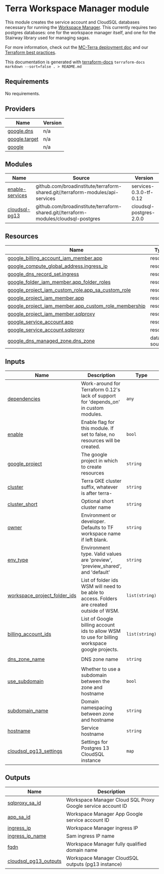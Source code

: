 # Terra Workspace Manager module

This module creates the service account and CloudSQL databases necessary for
running the [Workspace Manager](http://github.com/databiosphere/terra-workspace-manager).
This currently requires two postgres databases: one for the workspace manager
itself, and one for the Stairway library used for managing sagas.

For more information, check out the [MC-Terra deployment doc](https://docs.dsp-devops.broadinstitute.org/mc-terra/mcterra-deployment)
and our [Terraform best practices](https://docs.dsp-devops.broadinstitute.org/best-practices-guides/terraform).

This documentation is generated with [terraform-docs](https://github.com/segmentio/terraform-docs)
`terraform-docs markdown --sort=false . > README.md`

## Requirements

No requirements.

## Providers

| Name | Version |
|------|---------|
| <a name="provider_google.dns"></a> [google.dns](#provider\_google.dns) | n/a |
| <a name="provider_google.target"></a> [google.target](#provider\_google.target) | n/a |
| <a name="provider_google"></a> [google](#provider\_google) | n/a |

## Modules

| Name | Source | Version |
|------|--------|---------|
| <a name="module_enable-services"></a> [enable-services](#module\_enable-services) | github.com/broadinstitute/terraform-shared.git//terraform-modules/api-services | services-0.3.0-tf-0.12 |
| <a name="module_cloudsql-pg13"></a> [cloudsql-pg13](#module\_cloudsql-pg13) | github.com/broadinstitute/terraform-shared.git//terraform-modules/cloudsql-postgres | cloudsql-postgres-2.0.0 |

## Resources

| Name | Type |
|------|------|
| [google_billing_account_iam_member.app](https://registry.terraform.io/providers/hashicorp/google/latest/docs/resources/billing_account_iam_member) | resource |
| [google_compute_global_address.ingress_ip](https://registry.terraform.io/providers/hashicorp/google/latest/docs/resources/compute_global_address) | resource |
| [google_dns_record_set.ingress](https://registry.terraform.io/providers/hashicorp/google/latest/docs/resources/dns_record_set) | resource |
| [google_folder_iam_member.app_folder_roles](https://registry.terraform.io/providers/hashicorp/google/latest/docs/resources/folder_iam_member) | resource |
| [google_project_iam_custom_role.app_sa_custom_role](https://registry.terraform.io/providers/hashicorp/google/latest/docs/resources/project_iam_custom_role) | resource |
| [google_project_iam_member.app](https://registry.terraform.io/providers/hashicorp/google/latest/docs/resources/project_iam_member) | resource |
| [google_project_iam_member.app_custom_role_membership](https://registry.terraform.io/providers/hashicorp/google/latest/docs/resources/project_iam_member) | resource |
| [google_project_iam_member.sqlproxy](https://registry.terraform.io/providers/hashicorp/google/latest/docs/resources/project_iam_member) | resource |
| [google_service_account.app](https://registry.terraform.io/providers/hashicorp/google/latest/docs/resources/service_account) | resource |
| [google_service_account.sqlproxy](https://registry.terraform.io/providers/hashicorp/google/latest/docs/resources/service_account) | resource |
| [google_dns_managed_zone.dns_zone](https://registry.terraform.io/providers/hashicorp/google/latest/docs/data-sources/dns_managed_zone) | data source |

## Inputs

| Name | Description | Type | Default | Required |
|------|-------------|------|---------|:--------:|
| <a name="input_dependencies"></a> [dependencies](#input\_dependencies) | Work-around for Terraform 0.12's lack of support for 'depends\_on' in custom modules. | `any` | `[]` | no |
| <a name="input_enable"></a> [enable](#input\_enable) | Enable flag for this module. If set to false, no resources will be created. | `bool` | `true` | no |
| <a name="input_google_project"></a> [google\_project](#input\_google\_project) | The google project in which to create resources | `string` | n/a | yes |
| <a name="input_cluster"></a> [cluster](#input\_cluster) | Terra GKE cluster suffix, whatever is after terra- | `string` | n/a | yes |
| <a name="input_cluster_short"></a> [cluster\_short](#input\_cluster\_short) | Optional short cluster name | `string` | `""` | no |
| <a name="input_owner"></a> [owner](#input\_owner) | Environment or developer. Defaults to TF workspace name if left blank. | `string` | `""` | no |
| <a name="input_env_type"></a> [env\_type](#input\_env\_type) | Environment type. Valid values are 'preview', 'preview\_shared', and 'default' | `string` | `"default"` | no |
| <a name="input_workspace_project_folder_ids"></a> [workspace\_project\_folder\_ids](#input\_workspace\_project\_folder\_ids) | List of folder ids WSM will need to be able to access. Folders are created outside of WSM. | `list(string)` | `[]` | no |
| <a name="input_billing_account_ids"></a> [billing\_account\_ids](#input\_billing\_account\_ids) | List of Google billing account ids to allow WSM to use for billing workspace google projects. | `list(string)` | `[]` | no |
| <a name="input_dns_zone_name"></a> [dns\_zone\_name](#input\_dns\_zone\_name) | DNS zone name | `string` | `"dsp-envs"` | no |
| <a name="input_use_subdomain"></a> [use\_subdomain](#input\_use\_subdomain) | Whether to use a subdomain between the zone and hostname | `bool` | `true` | no |
| <a name="input_subdomain_name"></a> [subdomain\_name](#input\_subdomain\_name) | Domain namespacing between zone and hostname | `string` | `""` | no |
| <a name="input_hostname"></a> [hostname](#input\_hostname) | Service hostname | `string` | `""` | no |
| <a name="input_cloudsql_pg13_settings"></a> [cloudsql\_pg13\_settings](#input\_cloudsql\_pg13\_settings) | Settings for Postgres 13 CloudSQL instance | `map` | `{}` | no |

## Outputs

| Name | Description |
|------|-------------|
| <a name="output_sqlproxy_sa_id"></a> [sqlproxy\_sa\_id](#output\_sqlproxy\_sa\_id) | Workspace Manager Cloud SQL Proxy Google service account ID |
| <a name="output_app_sa_id"></a> [app\_sa\_id](#output\_app\_sa\_id) | Workspace Manager App Google service account ID |
| <a name="output_ingress_ip"></a> [ingress\_ip](#output\_ingress\_ip) | Workspace Manager ingress IP |
| <a name="output_ingress_ip_name"></a> [ingress\_ip\_name](#output\_ingress\_ip\_name) | Sam ingress IP name |
| <a name="output_fqdn"></a> [fqdn](#output\_fqdn) | Workspace Manager fully qualified domain name |
| <a name="output_cloudsql_pg13_outputs"></a> [cloudsql\_pg13\_outputs](#output\_cloudsql\_pg13\_outputs) | Workspace Manager CloudSQL outputs (pg13 instance) |
